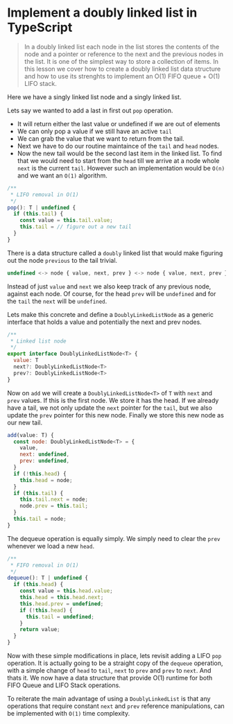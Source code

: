 # Implement a doubly linked list in TypeScript
> In a doubly linked list each node in the list stores the contents of the node and a pointer or reference to the next and the previous nodes in the list. It is one of the simplest way to store a collection of items.
> In this lesson we cover how to create a doubly linked list data structure and how to use its strenghts to implement an O(1) FIFO queue + O(1) LIFO stack.

Here we have a singly linked list node and a singly linked list.

Lets say we wanted to add a last in first out `pop` operation.
* It will return either the last value or undefined if we are out of elements
* We can only pop a value if we still have an active `tail`
* We can grab the value that we want to return from the tail.
* Next we have to do our routine maintaince of the `tail` and `head` nodes.
* Now the new tail would be the second last item in the linked list. To find that we would need to start from the `head` till we arrive at a node whole `next` is the current `tail`. However such an implementation would be `O(n)` and we want an `O(1)` algorithm.

```js
/**
 * LIFO removal in O(1)
 */
pop(): T | undefined {
  if (this.tail) {
    const value = this.tail.value;
    this.tail = // figure out a new tail
  }
}
```

There is a data structure called a `doubly` linked list that would make figuring out the node `previous` to the tail trivial.

```js
undefined <-> node { value, next, prev } <-> node { value, next, prev } <-> undefined
```

Instead of just `value` and `next` we also keep track of any previous node, against each node. Of course, for the head `prev` will be `undefined` and for the `tail` the `next` will be `undefined`.

Lets make this concrete and define a `DoublyLinkedListNode` as a generic interface that holds a value and potentially the next and prev nodes.

```js
/**
 * Linked list node
 */
export interface DoublyLinkedListNode<T> {
  value: T
  next?: DoublyLinkedListNode<T>
  prev?: DoublyLinkedListNode<T>
}
```

Now on `add` we will create a `DoublyLinkedListNode<T>` of `T` with `next` and `prev` values. If this is the first node. We store it has the head. If we already have a tail, we not only update the `next` pointer for the `tail`, but we also update the `prev` pointer for this new node. Finally we store this new node as our new tail.

```js
add(value: T) {
  const node: DoublyLinkedListNode<T> = {
    value,
    next: undefined,
    prev: undefined,
  }
  if (!this.head) {
    this.head = node;
  }
  if (this.tail) {
    this.tail.next = node;
    node.prev = this.tail;
  }
  this.tail = node;
}
```

The dequeue operation is equally simply. We simply need to clear the `prev` whenever we load a new `head`.

```js
/**
 * FIFO removal in O(1)
 */
dequeue(): T | undefined {
  if (this.head) {
    const value = this.head.value;
    this.head = this.head.next;
    this.head.prev = undefined;
    if (!this.head) {
      this.tail = undefined;
    }
    return value;
  }
}
```

Now with these simple modifications in place, lets revisit adding a LIFO `pop` operation. It is actually going to be a straight copy of the `dequeue` operation, with a simple change of `head` to `tail`, `next` to `prev` and `prev` to `next`. And thats it. We now have a data structure that provide O(1) runtime for both FIFO Queue and LIFO Stack operations.

To reiterate the main advantage of using a `DoublyLinkedList` is that any operations that require constant `next` and `prev` reference manipulations, can be implemented with `O(1)` time complexity.
